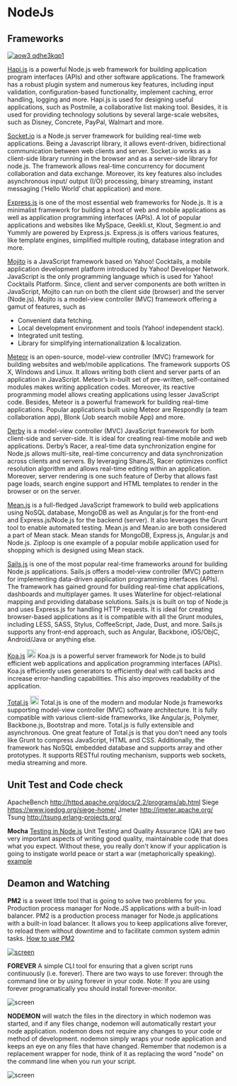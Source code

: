 # NodeJs
## Frameworks
[![aow3 qdhe3kqp1](https://cloud.githubusercontent.com/assets/4102119/11914128/d93a8310-a67f-11e5-8f87-51cb7cbcd0b6.jpg)](http://nodeframework.com/)

[Hapi.js](http://hapijs.com/) is a powerful Node.js web framework for building application program interfaces (APIs) and other software applications. The framework has a robust plugin system and numerous key features, including input validation, configuration-based functionality, implement caching, error handling, logging and more. Hapi.js is used for designing useful applications, such as Postmile, a collaborative list making tool. Besides, it is used for providing technology solutions by several large-scale websites, such as Disney, Concrete, PayPal, Walmart and more.

[Socket.io](http://socket.io/) is a Node.js server framework for building real-time web applications. Being a Javascript library, it allows event-driven, bidirectional communication between web clients and server. Socket.io works as a client-side library running in the browser and as a server-side library for node.js. The framework allows real-time concurrency for document collaboration and data exchange. Moreover, its key features also includes asynchronous input/ output (I/O) processing, binary streaming, instant messaging (‘Hello World’ chat application) and more.

[Express.js](http://expressjs.com/) is one of the most essential web frameworks for Node.js. It is a minimalist framework for building a host of web and mobile applications as well as application programming interfaces (APIs). A lot of popular applications and websites like MySpace, Geekli.st, Klout, Segment.io and Yummly are powered by Express.js. Express.js is offers various features, like template engines, simplified multiple routing, database integration and more.

[Mojito](https://developer.yahoo.com/cocktails/mojito/) is a JavaScript framework based on Yahoo! Cocktails, a mobile application development platform introduced by Yahoo! Developer Network. JavaScript is the only programming language which is used for Yahoo! Cocktails Platform. Since, client and server components are both written in JavaScript, Mojito can run on both the client side (browser) and the server (Node.js).
Mojito is a model-view controller (MVC) framework offering a gamut of features, such as

- Convenient data fetching.
- Local development environment and tools (Yahoo! independent stack).
- Integrated unit testing.
- Library for simplifying internationalization & localization.


[Meteor](https://www.meteor.com/) is an open-source, model-view controller (MVC) framework for building websites and web/mobile applications. The framework supports OS X, Windows and Linux. It allows writing both client and server parts of an application in JavaScript. Meteor’s in-built set of pre-written, self-contained modules makes writing application codes. Moreover, its reactive programming model allows creating applications using lesser JavaScript code. Besides, Meteor is a powerful framework for building real-time applications. Popular applications built using Meteor are Respondly (a team collaboration app), Blonk (Job search mobile App) and more.

[Derby](http://derbyjs.com/) is a model-view controller (MVC) JavaScript framework for both client-side and server-side. It is ideal for creating real-time mobile and web applications. Derby’s Racer, a real-time data synchronization engine for Node.js allows multi-site, real-time concurrency and data synchronization across clients and servers. By leveraging ShareJS, Racer optimizes conflict resolution algorithm and allows real-time editing within an application. Moreover, server rendering is one such feature of Derby that allows fast page loads, search engine support and HTML templates to render in the browser or on the server.

[Mean.js](http://meanjs.org/) is a full-fledged JavaScript framework to build web applications using NoSQL database, MongoDB as well as Angular.js for the front-end and Express.js/Node.js for the backend (server). It also leverages the Grunt tool to enable automated testing. Mean.js and Mean.io are both considered a part of Mean stack. Mean stands for MongoDB, Express.js, Angular.js and Node.js. Ziploop is one example of a popular mobile application used for shopping which is designed using Mean stack.

[Sails.js](http://sailsjs.org/) is one of the most popular real-time frameworks around for building Node.js applications. Sails.js offers a model-view controller (MVC) pattern for implementing data-driven application programming interfaces (APIs). The framework has gained ground for building real-time chat applications, dashboards and multiplayer games. It uses Waterline for object-relational mapping and providing database solutions. Sails.js is built on top of Node.js and uses Express.js for handling HTTP requests. It is ideal for creating browser-based applications as it is compatible with all the Grunt modules, including LESS, SASS, Stylus, CoffeeScript, Jade, Dust, and more. Sails.js supports any front-end approach, such as Angular, Backbone, iOS/ObjC, Android/Java or anything else.

[Koa.js](http://koajs.com/) [<img src="https://camo.githubusercontent.com/d5cddbe4a1538fdce934606c51eb56c1a98a9ecd/687474703a2f2f6e65776d657261746f722e6769746875622e696f2f626c61636b746f6361742e706e67" width="20">](https://github.com/koajs/koa)
Koa.js is a powerful server framework for Node.js to build efficient web applications and application programming interfaces (APIs). Koa.js efficiently uses generators to efficiently deal with call backs and increase error-handling capabilities. This also improves readability of the application.

[Total.js](https://www.totaljs.com/?language=en)  [<img src="https://camo.githubusercontent.com/b94f51711c9f7a07a6fafbc5a01be6d3d7726af2/687474703a2f2f706e67696d672e636f6d2f75706c6f61642f737461725f504e47313539352e706e67" alt="star" title="start on github" width="20" />](http://ghbtns.com/github-btn.html?user=totaljs&repo=framework&type=watch&count=true)
Total.js is one of the modern and modular Node.js frameworks supporting model-view controller (MVC) software architecture. It is fully compatible with various client-side frameworks, like Angular.js, Polymer, Backbone.js, Bootstrap and more. Total.js is fully extensible and asynchronous. One great feature of Total.js is that you don’t need any tools like Grunt to compress JavaScript, HTML and CSS. Additionally, the framework has NoSQL embedded database and supports array and other prototypes. It supports RESTful routing mechanism, supports web sockets, media streaming and more.

## Unit Test and Code check 

ApacheBench  http://httpd.apache.org/docs/2.2/programs/ab.html
Siege  https://www.joedog.org/siege-home/
Jmeter  http://jmeter.apache.org/
Tsung  http://tsung.erlang-projects.org/

**Mocha** [Testing in Node.js](http://code.tutsplus.com/tutorials/testing-in-nodejs--net-35018)
Unit Testing and Quality Assurance (QA) are two very important aspects of writing good quality, maintainable code that does what you expect. Without these, you really don't know if your application is going to instigate world peace or start a war (metaphorically speaking). [example](http://www.clock.co.uk/blog/tools-for-unit-testing-and-quality-assurance-in-node-js)

## Deamon and Watching

**PM2** is a sweet little tool that is going to solve two problems for you. Production process manager for Node.JS applications with a built-in load balancer. PM2 is a production process manager for Node.js applications with a built-in load balancer. It allows you to keep applications alive forever, to reload them without downtime and to facilitate common system admin tasks.
[How to use PM2](https://www.digitalocean.com/community/tutorials/how-to-use-pm2-to-setup-a-node-js-production-environment-on-an-ubuntu-vps)

[![screen](https://cloud.githubusercontent.com/assets/4102119/11913846/8b4c313a-a67a-11e5-9963-1b539a73334b.jpg)](https://github.com/Unitech/pm2)

**FOREVER** A simple CLI tool for ensuring that a given script runs continuously (i.e. forever).
There are two ways to use forever: through the command line or by using forever in your code. Note: If you are using forever programatically you should install forever-monitor.

![screen](https://cloud.githubusercontent.com/assets/4102119/11913875/34991c44-a67b-11e5-9a9f-e2ecaf8e3484.jpg)

**NODEMON**  will watch the files in the directory in which nodemon was started, and if any files change, nodemon will automatically restart your node application. nodemon does not require any changes to your code or method of development. nodemon simply wraps your node application and keeps an eye on any files that have changed. Remember that nodemon is a replacement wrapper for node, think of it as replacing the word "node" on the command line when you run your script.

![screen](https://cloud.githubusercontent.com/assets/4102119/11914058/7f9a5d5e-a67e-11e5-869c-32c2b329529a.jpg)
